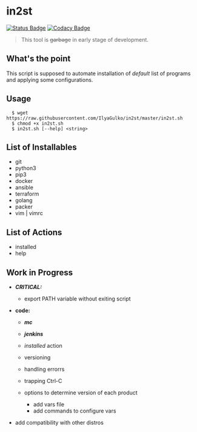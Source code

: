 # in2st

[![Status Badge](https://img.shields.io/badge/state-work%20in%20progress-yellowgreen.svg)](https://github.com/IlyaGulko/initial-install/#work-in-progress)
[![Codacy Badge](https://api.codacy.com/project/badge/Grade/584677dab7224d1caa35cbcd8e01745d)](https://www.codacy.com/app/IlyaGulko/in2st?utm_source=github.com&amp;utm_medium=referral&amp;utm_content=IlyaGulko/in2st&amp;utm_campaign=Badge_Grade)

>  This tool is ~~garbage~~ in early stage of development.

## What's the point

This script is supposed to automate installation of *default* list of programs and applying some configurations.

## Usage

      $ wget https://raw.githubusercontent.com/IlyaGulko/in2st/master/in2st.sh
      $ chmod +x in2st.sh
      $ in2st.sh [--help] <string>

## List of Installables

* git
* python3 
* pip3
* docker
* ansible
* terraform
* golang
* packer
* vim | vimrc

## List of Actions

* installed
* help

## Work in Progress

* ***CRITICAL:***

  *  export PATH variable without exiting script  

* **code:**

  * ***mc***
  * ***jenkins***
  * *installed* action 
  * versioning
  * handling errorrs
  * trapping Ctrl-C
  * options to determine version of each product

    * add vars file
    * add commands to configure vars

* add compatibility with other distros
